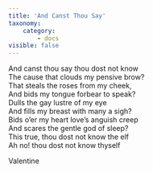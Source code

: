 ```yaml
---
title: 'And Canst Thou Say'
taxonomy:
    category:
        - docs
visible: false
---
```


And canst thou say thou dost not know    
The cause that clouds my pensive brow?    
That steals the roses from my cheek,    
And bids my tongue forbear to speak?    
Dulls the gay lustre of my eye    
And fills my breast with many a sigh?    
Bids o’er my heart love’s anguish creep    
And scares the gentle god of sleep?    
This true, thou dost not know the elf    
Ah no! thou dost not know thyself    
    
Valentine   